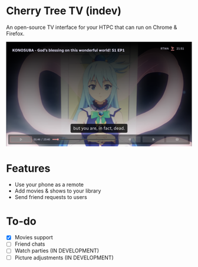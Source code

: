 # Cherry Tree TV (indev)

An open-source TV interface for your HTPC that can run on Chrome & Firefox.

![Running instance of Cherry Tree](assets/img/readme-1.png)

# Features

- Use your phone as a remote
- Add movies & shows to your library
- Send friend requests to users

# To-do

- [x] Movies support
- [ ] Friend chats
- [ ] Watch parties (IN DEVELOPMENT)
- [ ] Picture adjustments (IN DEVELOPMENT)
